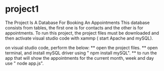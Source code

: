 # project1
The Project Is A Database For Booking An Appointments
This database consists from tables, the first one is for contacts and the other is for appointments. To run this project, the project files must be downloaded and then activate visual studio code with xammp ( start Apache and mySQL). 

on visual studio code, perform the below:
 ** open the project files.
 ** open terminal, and install mySQL driver using " npm install mySQL".
 ** to run the app that will show the appointments for the current month, week and day use " node app.js".
 

